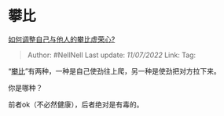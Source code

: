 # 攀比
[如何调整自己与他人的攀比虚荣心?](https://www.zhihu.com/question/541354816/answer/2558643266)

> Author: #NellNell 
> Last update: *11/07/2022* 
> Link: 
> Tag: 

“[攀比](https://www.zhihu.com/search?q=%E6%94%80%E6%AF%94&search_source=Entity&hybrid_search_source=Entity&hybrid_search_extra=%7B%22sourceType%22%3A%22answer%22%2C%22sourceId%22%3A2558643266%7D)”有两种，一种是自己使劲往上爬，另一种是使劲把对方拉下来。

你是哪种？

前者ok（不必然健康），后者绝对是有毒的。